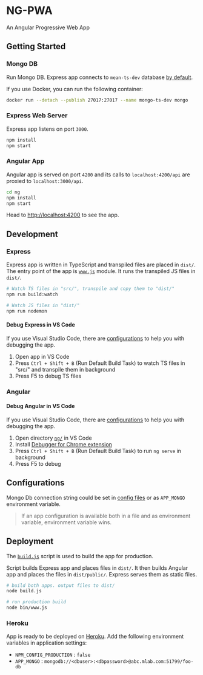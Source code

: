 # NG-PWA

<!-- [![CircleCI](https://circleci.com/gh/pouladpld/MEAN-TS.svg?style=svg)](https://circleci.com/gh/pouladpld/MEAN-TS)
[![Coverage Status](https://coveralls.io/repos/github/pouladpld/MEAN-TS/badge.svg)](https://coveralls.io/github/pouladpld/MEAN-TS)
[![BCH compliance](https://bettercodehub.com/edge/badge/pouladpld/MEAN-TS?branch=master)](https://bettercodehub.com/)
[![codebeat badge](https://codebeat.co/badges/8bc2872b-9670-4c96-92cd-ad2fa6fb4b46)](https://codebeat.co/projects/github-com-pouladpld-mean-ts-master-b1e3d67d-0664-4cf9-9262-33172c85c4ac) -->

An Angular Progressive Web App

<!-- [Demo on Heroku](https://poulad-mean.herokuapp.com) -->

## Getting Started

### Mongo DB

Run Mongo DB. Express app connects to `mean-ts-dev` database [by default](./src/config/env/development.ts).

If you use Docker, you can run the following container:

```bash
docker run --detach --publish 27017:27017 --name mongo-ts-dev mongo
```

### Express Web Server

Express app listens on port `3000`.

```bash
npm install
npm start
```

### Angular App

Angular app is served on port `4200` and its calls to `localhost:4200/api` are proxied to `localhost:3000/api`.

```bash
cd ng
npm install
npm start
```

Head to [http://localhost:4200](http://localhost:4200) to see the app.

## Development

### Express

Express app is written in TypeScript and transpiled files are placed in `dist/`. The entry point of the app is [`www.js`](./bin/www.js) module. It runs the transpiled JS files in `dist/`.

```bash
# Watch TS files in "src/", transpile and copy them to "dist/"
npm run build:watch

# Watch JS files in "dist/"
npm run nodemon
```

#### Debug Express in VS Code

If you use Visual Studio Code, there are [configurations](./.vscode/) to help you with debugging the app.

1. Open app in VS Code
1. Press `Ctrl + Shift + B` (Run Default Build Task) to watch TS files in "src/" and transpile them in background
1. Press F5 to debug TS files

### Angular

#### Debug Angular in VS Code

If you use Visual Studio Code, there are [configurations](./ng/.vscode/) to help you with debugging the app.

1. Open directory [`ng/`](./ng/) in VS Code
1. Install [Debugger for Chrome extension](https://github.com/Microsoft/vscode-chrome-debug)
1. Press `Ctrl + Shift + B` (Run Default Build Task) to run `ng serve` in background
1. Press F5 to debug

## Configurations

Mongo Db connection string could be set in [config files](./src/config/env) or as `APP_MONGO` environment variable.

> If an app configuration is available both in a file and as environment variable, environment variable wins.

## Deployment

The [`build.js`](./build.js) script is used to build the app for production.

Script builds Express app and places files in `dist/`. It then builds Angular app and places the files in `dist/public/`. Express serves them as static files.

```bash
# build both apps. output files to dist/
node build.js

# run production build
node bin/www.js
```

### Heroku

App is ready to be deployed on [Heroku](https://www.heroku.com). Add the following environment variables in application settings:

- `NPM_CONFIG_PRODUCTION` : `false`
- `APP_MONGO` : `mongodb://<dbuser>:<dbpassword>@abc.mlab.com:51799/foo-db`
